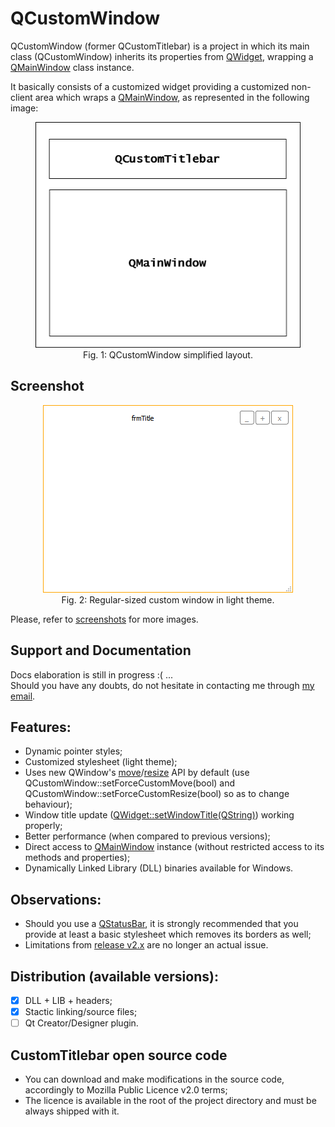# QCustomWindow

QCustomWindow (former QCustomTitlebar) is a project in which its main class (QCustomWindow) inherits its properties from [QWidget](https://doc.qt.io/qt-6/qwidget.html), wrapping a [QMainWindow](https://doc.qt.io/qt-6/qmainwindow.html) class instance.

It basically consists of a customized widget providing a customized non-client area which wraps a [QMainWindow](https://doc.qt.io/qt-6/qmainwindow.html), as represented in the following image:

<div align="center">
	<p>
		<figure>
			<img src="docs/imgs/layout/QCustomWindow_Layout.png" alt="QCustomWindow simplified layout"><br />
			<figcaption>Fig. 1: QCustomWindow simplified layout.</figcaption>
		</figure>
	</p>
</div>

## Screenshot

<div align="center">
	<p>
		<figure>
			<img src="docs/imgs/screenshots/winNormal.png" alt="Regular-sized custom window in light theme"><br />
			<figcaption>Fig. 2: Regular-sized custom window in light theme.</figcaption>
		</figure>  
	</p>
</div>

Please, refer to [screenshots](docs/imgs/screenshots) for more images.

## Support and Documentation

Docs elaboration is still in progress :( ...  
Should you have any doubts, do not hesitate in contacting me through [my email](mailto:mauro.mascarenhas@nintersoft.com).

## Features:

- Dynamic pointer styles;
- Customized stylesheet (light theme);
- Uses new QWindow's [move](https://doc.qt.io/qt-5/qwindow.html#startSystemMove)/[resize](https://doc.qt.io/qt-5/qwindow.html#startSystemResize) API by default (use QCustomWindow::setForceCustomMove(bool) and QCustomWindow::setForceCustomResize(bool) so as to change behaviour);
- Window title update ([QWidget::setWindowTitle(QString)](https://doc.qt.io/qt-6/qwidget.html#windowTitle-prop)) working properly;
- Better performance (when compared to previous versions);
- Direct access to [QMainWindow](https://doc.qt.io/qt-6/qmainwindow.html) instance (without restricted access to its methods and properties);
- Dynamically Linked Library (DLL) binaries available for Windows.

## Observations:

- Should you use a [QStatusBar](https://doc.qt.io/qt-6/qstatusbar.html), it is strongly recommended that you provide at least a basic stylesheet which removes its borders as well;
- Limitations from [release v2.x](https://github.com/Nintersoft/CustomTitlebar/releases/tag/v2.0.0) are no longer an actual issue.

## Distribution (available versions):

- [x] DLL + LIB + headers;
- [x] Stactic linking/source files;
- [ ] Qt Creator/Designer plugin.

## CustomTitlebar open source code

- You can download and make modifications in the source code, accordingly to Mozilla Public Licence v2.0 terms;
- The licence is available in the root of the project directory and must be always shipped with it.
